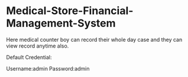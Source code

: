 # Medical-Store-Financial-Management-System
Here medical counter boy can record their whole day case and they can view record anytime also.

Default Credential:

Username:admin
Password:admin
